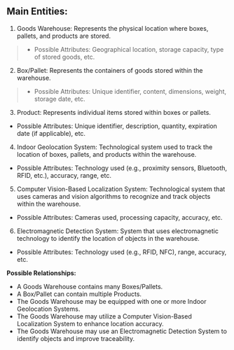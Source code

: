 ## Main Entities:

1. Goods Warehouse: Represents the physical location where boxes, pallets, and products are stored.
 > - Possible Attributes: Geographical location, storage capacity, type of stored goods, etc.

2. Box/Pallet: Represents the containers of goods stored within the warehouse.
>- Possible Attributes: Unique identifier, content, dimensions, weight, storage date, etc.

3. Product: Represents individual items stored within boxes or pallets.
  - Possible Attributes: Unique identifier, description, quantity, expiration date (if applicable), etc.

4. Indoor Geolocation System: Technological system used to track the location of boxes, pallets, and products within the warehouse.
  - Possible Attributes: Technology used (e.g., proximity sensors, Bluetooth, RFID, etc.), accuracy, range, etc.

5. Computer Vision-Based Localization System: Technological system that uses cameras and vision algorithms to recognize and track objects within the warehouse.
  - Possible Attributes: Cameras used, processing capacity, accuracy, etc.

6. Electromagnetic Detection System: System that uses electromagnetic technology to identify the location of objects in the warehouse.
  - Possible Attributes: Technology used (e.g., RFID, NFC), range, accuracy, etc.

**Possible Relationships:**

- A Goods Warehouse contains many Boxes/Pallets.
- A Box/Pallet can contain multiple Products.
- The Goods Warehouse may be equipped with one or more Indoor Geolocation Systems.
- The Goods Warehouse may utilize a Computer Vision-Based Localization System to enhance location accuracy.
- The Goods Warehouse may use an Electromagnetic Detection System to identify objects and improve traceability.
